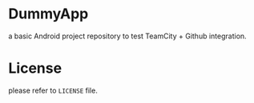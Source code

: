 # DummyApp
a basic Android project repository to test TeamCity + Github integration.

# License
please refer to `LICENSE` file.
